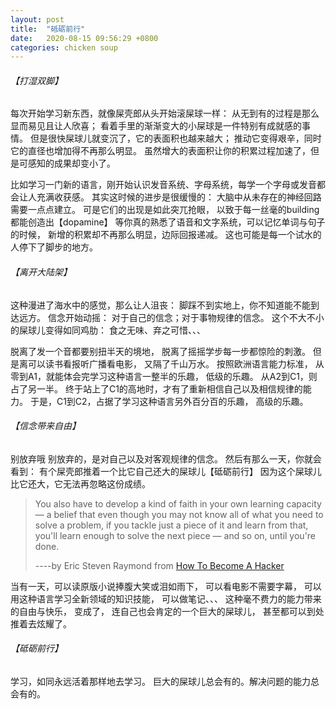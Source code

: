 ```yaml
---
layout: post
title:  "砥砺前行"
date:   2020-08-15 09:56:29 +0800
categories: chicken soup
---
```



###### 【打湿双脚】

 每次开始学习新东西，就像屎壳郎从头开始滚屎球一样： 从无到有的过程是那么显而易见且让人欣喜； 看着手里的渐渐变大的小屎球是一件特别有成就感的事情。 但是很快屎球儿就变沉了，它的表面积也越来越大； 推动它变得艰辛，同时它的直径也增加得不再那么明显。 虽然增大的表面积让你的积累过程加速了，但是可感知的成果却变小了。

比如学习一门新的语言，刚开始认识发音系统、字母系统，每学一个字母或发音都会让人充满收获感。 其实这时候的进步是很缓慢的： 大脑中从未存在的神经回路需要一点点建立。 可是它们的出现是如此突兀抢眼， 以致于每一丝毫的building都能创造出【dopamine】 等你真的熟悉了语音和文字系统，可以记忆单词与句子的时候， 新增的积累却不再那么明显，边际回报递减。 这也可能是每一个试水的人停下了脚步的地方。

###### 【离开大陆架】

这种漫进了海水中的感觉，那么让人沮丧： 脚踩不到实地上，你不知道能不能到达远方。 信念开始动摇： 对于自己的信念；对于事物规律的信念。 这个不大不小的屎球儿变得如同鸡肋： 食之无味、弃之可惜、、、

脱离了发一个音都要别扭半天的境地， 脱离了摇摇学步每一步都惊险的刺激。 但是离可以读书看报听广播看电影， 又隔了千山万水。 按照欧洲语言能力标准， 从零到A1，就能体会完学习这种语言一整半的乐趣， 低级的乐趣。 从A2到C1，则占了另一半。 终于站上了C1的高地时，才有了重新相信自己以及相信规律的能力。 于是，C1到C2，占据了学习这种语言另外百分百的乐趣， 高级的乐趣。

###### 【信念带来自由】

别放弃哦 别放弃的，是对自己以及对客观规律的信念。 然后有那么一天，你就会看到： 有个屎壳郎推着一个比它自己还大的屎球儿【砥砺前行】 因为这个屎球儿比它还大，它无法再忽略这份成绩。

> You also have to develop a kind of faith in your own learning capacity — a belief that even though you may not know all of what you need to solve a problem, if you tackle just a piece of it and learn from that, you'll learn enough to solve the next piece — and so on, until you're done.
>
> ----by Eric Steven Raymond from [How To Become A Hacker]
>
> [How To Become A Hacker]: http://catb.org/~esr/faqs/hacker-howto.html

当有一天，可以读原版小说捧腹大笑或泪如雨下， 可以看电影不需要字幕， 可以用这种语言学习全新领域的知识技能， 可以做笔记、、、 这种毫不费力的能力带来的自由与快乐， 变成了， 连自己也会肯定的一个巨大的屎球儿， 甚至都可以到处推着去炫耀了。

###### 【砥砺前行】

学习，如同永远活着那样地去学习。 巨大的屎球儿总会有的。解决问题的能力总会有的。